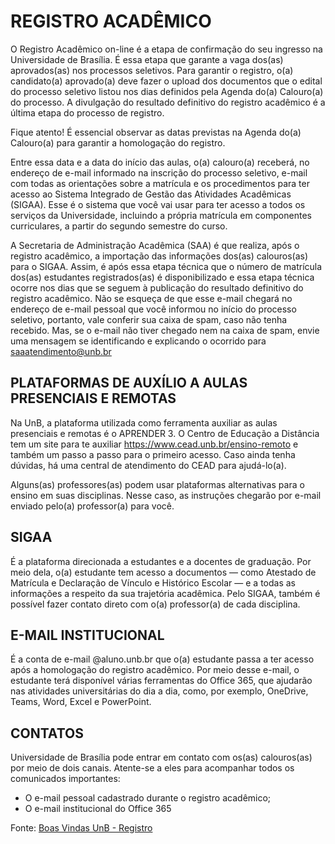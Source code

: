 # REGISTRO ACADÊMICO

O Registro Acadêmico on-line é a etapa de confirmação do seu ingresso na Universidade de Brasília. É essa etapa que garante a vaga dos(as) aprovados(as) nos processos seletivos. Para garantir o registro, o(a) candidato(a) aprovado(a) deve fazer o upload dos documentos que o edital do processo seletivo listou nos dias definidos pela Agenda do(a) Calouro(a) do processo. A divulgação do resultado definitivo do registro acadêmico é a última etapa do processo de registro.

Fique atento! É essencial observar as datas previstas na Agenda do(a) Calouro(a) para garantir a homologação do registro.

Entre essa data e a data do início das aulas, o(a) calouro(a) receberá, no endereço de e-mail informado na inscrição do processo seletivo, e-mail com todas as orientações sobre a matrícula e os procedimentos para ter acesso ao Sistema Integrado de Gestão das Atividades Acadêmicas (SIGAA). Esse é o sistema que você vai usar para ter acesso a todos os serviços da Universidade, incluindo a própria matrícula em componentes curriculares, a partir do segundo semestre do curso.

A Secretaria de Administração Acadêmica (SAA) é que realiza, após o registro acadêmico, a importação das informações dos(as) calouros(as) para o SIGAA. Assim, é após essa etapa técnica que o número de matrícula dos(as) estudantes registrados(as) é disponibilizado e essa etapa técnica ocorre nos dias que se seguem à publicação do resultado definitivo do registro acadêmico. Não se esqueça de que esse e-mail chegará no endereço de e-mail pessoal que você informou no início do processo seletivo, portanto, vale conferir sua caixa de spam, caso não tenha recebido. Mas, se o e-mail não tiver chegado nem na caixa de spam, envie uma mensagem se identificando e explicando o ocorrido para saaatendimento@unb.br

## PLATAFORMAS DE AUXÍLIO A AULAS PRESENCIAIS E REMOTAS
 Na UnB, a plataforma utilizada como ferramenta auxiliar as aulas presenciais e remotas é o APRENDER 3. O Centro de Educação a Distância tem um site para te auxiliar https://www.cead.unb.br/ensino-remoto e também um passo a passo para o primeiro acesso. Caso ainda tenha dúvidas, há uma central de atendimento do CEAD para ajudá-lo(a).

Alguns(as) professores(as) podem usar plataformas alternativas para o ensino em suas disciplinas. Nesse caso, as instruções chegarão por e-mail enviado pelo(a) professor(a) para você.

## SIGAA 
É a plataforma direcionada a estudantes e a docentes de graduação. Por meio dela, o(a) estudante tem acesso a documentos — como Atestado de Matrícula e Declaração de Vínculo e Histórico Escolar — e a todas as informações a respeito da sua trajetória acadêmica. Pelo SIGAA, também é possível fazer contato direto com o(a) professor(a) de cada disciplina.

## E-MAIL INSTITUCIONAL
É a conta de e-mail @aluno.unb.br que o(a) estudante passa a ter acesso após a homologação do registro acadêmico. Por meio desse e-mail, o estudante terá disponível várias ferramentas do Office 365, que ajudarão nas atividades universitárias do dia a dia, como, por exemplo, OneDrive, Teams, Word, Excel e PowerPoint.

## CONTATOS 
Universidade de Brasília pode entrar em contato com os(as) calouros(as) por meio de dois canais. Atente-se a eles para acompanhar todos os comunicados importantes:

- O e-mail pessoal cadastrado durante o registro acadêmico;
- O e-mail institucional do Office 365

Fonte: [Boas Vindas UnB - Registro](https://www.boasvindas.unb.br/registro)